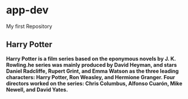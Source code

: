 # app-dev
My first Repository

## Harry Potter
**Harry Potter is a film series based on the eponymous novels by J. K. Rowling.he series was mainly produced by David Heyman, and stars Daniel Radcliffe, Rupert Grint, and Emma Watson as the three leading characters: Harry Potter, Ron Weasley, and Hermione Granger. Four directors worked on the series: Chris Columbus, Alfonso Cuarón, Mike Newell, and David Yates.**
